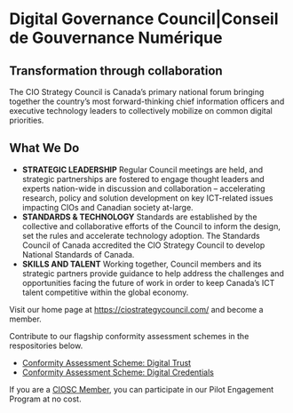 # Digital Governance Council|Conseil de Gouvernance Numérique
## Transformation through collaboration

The CIO Strategy Council is Canada’s primary national forum bringing together the country’s most forward-thinking chief information officers and executive technology leaders to collectively mobilize on common digital priorities. 

## What We Do

* **STRATEGIC LEADERSHIP** Regular Council meetings are held, and strategic partnerships are fostered to engage thought leaders and experts nation-wide in discussion and collaboration – accelerating research, policy and solution development on key ICT-related issues impacting CIOs and Canadian society at-large.
* **STANDARDS & TECHNOLOGY** Standards are established by the collective and collaborative efforts of the Council to inform the design, set the rules and accelerate technology  adoption. The Standards Council of Canada accredited the CIO Strategy Council to develop National Standards of Canada.
*  **SKILLS AND TALENT** Working together, Council members and its strategic partners provide guidance to help address the challenges and opportunities facing the future of work in order to keep Canada’s ICT talent competitive within the global economy.

Visit our home page at <https://ciostrategycouncil.com/> and become a member.

Contribute to our flagship conformity assessment schemes in the respositories below.

* [Conformity Assessment Scheme: Digital Trust](https://github.com/CIOSC/CAS-Digital-Trust)
* [Conformity Assessment Scheme: Digital Credentials](https://github.com/CIOSC/CAS-Digital-Credentials)

If you are a [CIOSC Member](https://ciostrategycouncil.com/membership/), you can participate in our Pilot Engagement Program at no cost. 

